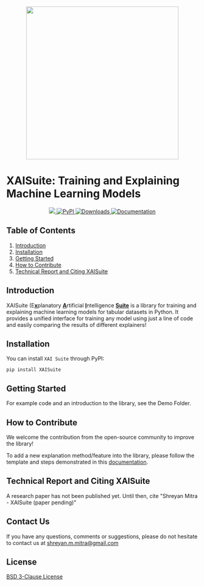 <p align="center">
    <br>
    <img src="https://user-images.githubusercontent.com/66180831/209478341-a1b4d80b-dbcb-448c-a3e0-109e27590ec5.png" width="400"/>
    <br>
<p>

# XAISuite: Training and Explaining Machine Learning Models
<div align="center">
  <a href="#">
  <img src="https://img.shields.io/badge/Python-3.7, 3.8, 3.9, 3.10-blue">
  </a>
  
  <a href="https://pypi.python.org/pypi/XAISuite">
  <img alt="PyPI" src="https://img.shields.io/pypi/v/XAISuite"/>
  </a>
  
  <a href="https://pepy.tech/project/XAISuite">
  <img alt="Downloads" src="https://pepy.tech/badge/xaisuite">
  </a>
  
  <a href="https://opensource.salesforce.com/OmniXAI">
  <img alt="Documentation" src="https://github.com/11301858/XAISuite/actions/workflows/docs.yml/badge.svg"/>
  </a>
  
  <!-- Some more badges to display, upon release
  <a href="https://arxiv.org/abs/2206.01612">
  <img alt="DOI" src="https://zenodo.org/badge/DOI/10.48550/ARXIV.2206.01612.svg"/>
  </a>
  -->
</div>

## Table of Contents
1. [Introduction](#introduction)
2. [Installation](#installation)
3. [Getting Started](#getting-started)
4. [How to Contribute](#how-to-contribute)
5. [Technical Report and Citing XAISuite](#technical-report-and-citing-xai-suite)


## Introduction

XAISuite (E<u><b>x</b></u>planatory <u><b>A</b></u>rtificial <u><b>I</b></u>ntelligence <u><b>Suite</b></u> is a library for training and explaining machine learning models for tabular datasets in Python. It provides a unified interface for training any model using just a line of code and easily comparing the results of different explainers!





## Installation
You can install ``XAI Suite`` through PyPI:

``
pip install XAISuite
``

## Getting Started

For example code and an introduction to the library, see the Demo Folder.


## How to Contribute

We welcome the contribution from the open-source community to improve the library!

To add a new explanation method/feature into the library, please follow the template and steps demonstrated in this 
[documentation](https://11301858.github.io/XAISuite/v0.6.0-beta/index.html).

## Technical Report and Citing XAISuite
A research paper has not been published yet. Until then, cite "Shreyan Mitra - XAISuite (paper pending)"



## Contact Us
If you have any questions, comments or suggestions, please do not hesitate to contact us at shreyan.m.mitra@gmail.com

## License

[BSD 3-Clause License](LICENSE)
